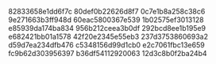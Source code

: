 82833658e1dd6f7c
80def0b22626d8f7
0c7e1b8a258c38c6
9e271663b3ff948d
60eac5800367e539
1b02575ef3013128
e85939da174ba834
956b212ceea3b0df
292bcd8ee1b195e9
e682421bb01a1578
42f20e2345e55eb3
237d3753860693a2
d59d7ea234dfb476
c5348156d99d1cb0
e2c7061fbc13e659
fc9b62d303956397
b36df54112920063
12d3c8b0f2ba24b4
